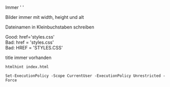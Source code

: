 Immer ' '

Bilder immer mit width, height und alt

Dateinamen in Kleinbuchstaben schreiben

Good: href='styles.css'<br>
Bad: href = 'styles.css'<br>
Bad: HREF = 'STYLES.CSS'

title immer vorhanden

```console
htmlhint index.html
```

```console
Set-ExecutionPolicy -Scope CurrentUser -ExecutionPolicy Unrestricted -Force
```